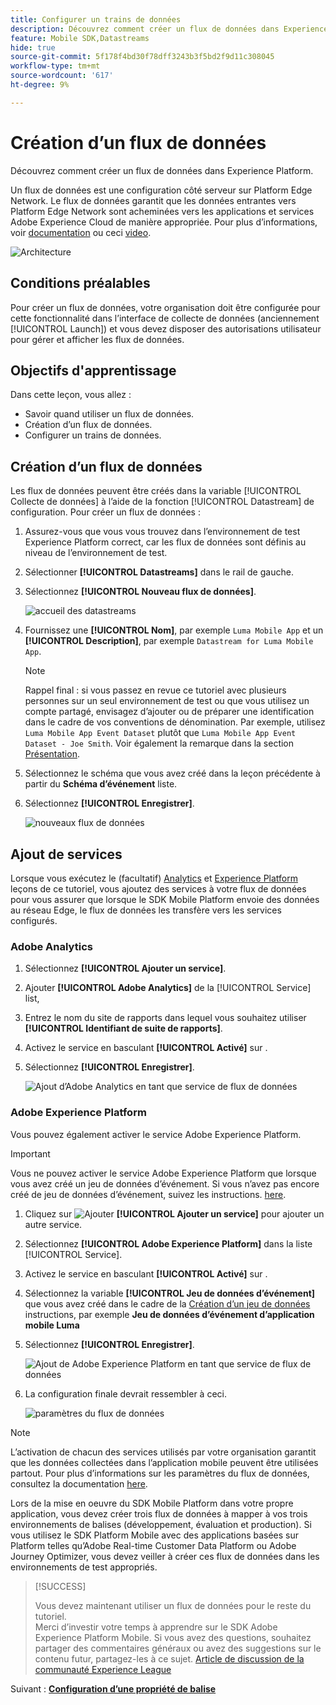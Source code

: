 ```yaml
---
title: Configurer un trains de données
description: Découvrez comment créer un flux de données dans Experience Platform.
feature: Mobile SDK,Datastreams
hide: true
source-git-commit: 5f178f4bd30f78dff3243b3f5bd2f9d11c308045
workflow-type: tm+mt
source-wordcount: '617'
ht-degree: 9%

---
```



# Création dʼun flux de données

Découvrez comment créer un flux de données dans Experience Platform.

Un flux de données est une configuration côté serveur sur Platform Edge Network. Le flux de données garantit que les données entrantes vers Platform Edge Network sont acheminées vers les applications et services Adobe Experience Cloud de manière appropriée. Pour plus d’informations, voir [documentation](https://experienceleague.adobe.com/docs/experience-platform/edge/fundamentals/datastreams.html?lang=fr) ou ceci [video](https://experienceleague.adobe.com/docs/platform-learn/data-collection/edge-network/configure-datastreams.html?lang=fr).

![Architecture](assets/architecture.png)

## Conditions préalables

Pour créer un flux de données, votre organisation doit être configurée pour cette fonctionnalité dans l’interface de collecte de données (anciennement [!UICONTROL Launch]) et vous devez disposer des autorisations utilisateur pour gérer et afficher les flux de données.

## Objectifs d&#39;apprentissage

Dans cette leçon, vous allez :

* Savoir quand utiliser un flux de données.
* Création dʼun flux de données.
* Configurer un trains de données.

## Création dʼun flux de données

Les flux de données peuvent être créés dans la variable [!UICONTROL Collecte de données] à l’aide de la fonction [!UICONTROL Datastream] de configuration. Pour créer un flux de données :

1. Assurez-vous que vous vous trouvez dans l’environnement de test Experience Platform correct, car les flux de données sont définis au niveau de l’environnement de test.
1. Sélectionner **[!UICONTROL Datastreams]** dans le rail de gauche.
1. Sélectionnez **[!UICONTROL Nouveau flux de données]**.

   ![accueil des datastreams](assets/datastream-new.png)

1. Fournissez une **[!UICONTROL Nom]**, par exemple `Luma Mobile App` et un **[!UICONTROL Description]**, par exemple `Datastream for Luma Mobile App`.

   >[!NOTE]
   >
   >Rappel final : si vous passez en revue ce tutoriel avec plusieurs personnes sur un seul environnement de test ou que vous utilisez un compte partagé, envisagez d’ajouter ou de préparer une identification dans le cadre de vos conventions de dénomination. Par exemple, utilisez `Luma Mobile App Event Dataset` plutôt que `Luma Mobile App Event Dataset - Joe Smith`. Voir également la remarque dans la section [Présentation](overview.md).

1. Sélectionnez le schéma que vous avez créé dans la leçon précédente à partir du **Schéma d’événement** liste.
1. Sélectionnez **[!UICONTROL Enregistrer]**.

   ![nouveaux flux de données](assets/datastream-name.png)


## Ajout de services

Lorsque vous exécutez le (facultatif) [Analytics](analytics.md) et [Experience Platform](platform.md) leçons de ce tutoriel, vous ajoutez des services à votre flux de données pour vous assurer que lorsque le SDK Mobile Platform envoie des données au réseau Edge, le flux de données les transfère vers les services configurés.

### Adobe Analytics

1. Sélectionnez **[!UICONTROL Ajouter un service]**.

1. Ajouter **[!UICONTROL Adobe Analytics]** de la [!UICONTROL Service] list,

1. Entrez le nom du site de rapports dans lequel vous souhaitez utiliser **[!UICONTROL Identifiant de suite de rapports]**.

1. Activez le service en basculant **[!UICONTROL Activé]** sur .

1. Sélectionnez **[!UICONTROL Enregistrer]**.

   ![Ajout d’Adobe Analytics en tant que service de flux de données](assets/datastream-service-aa.png)


### Adobe Experience Platform

Vous pouvez également activer le service Adobe Experience Platform.

>[!IMPORTANT]
>
>Vous ne pouvez activer le service Adobe Experience Platform que lorsque vous avez créé un jeu de données d’événement. Si vous n’avez pas encore créé de jeu de données d’événement, suivez les instructions. [here](platform.md).

1. Cliquez sur ![Ajouter](https://spectrum.adobe.com/static/icons/workflow_18/Smock_AddCircle_18_N.svg) **[!UICONTROL Ajouter un service]** pour ajouter un autre service.

1. Sélectionnez **[!UICONTROL Adobe Experience Platform]** dans la liste [!UICONTROL Service].

1. Activez le service en basculant **[!UICONTROL Activé]** sur .

1. Sélectionnez la variable **[!UICONTROL Jeu de données d’événement]** que vous avez créé dans le cadre de la [Création d’un jeu de données](platform.md#create-a-dataset) instructions, par exemple **Jeu de données d’événement d’application mobile Luma**

1. Sélectionnez **[!UICONTROL Enregistrer]**.

   ![Ajout de Adobe Experience Platform en tant que service de flux de données](assets/datastream-service-aep.png)
1. La configuration finale devrait ressembler à ceci.

   ![paramètres du flux de données](assets/datastream-settings.png)


>[!NOTE]
>
>L’activation de chacun des services utilisés par votre organisation garantit que les données collectées dans l’application mobile peuvent être utilisées partout. Pour plus d’informations sur les paramètres du flux de données, consultez la documentation [here](https://experienceleague.adobe.com/docs/experience-platform/edge/fundamentals/datastreams.html#adobe-experience-platform-settings).

Lors de la mise en oeuvre du SDK Mobile Platform dans votre propre application, vous devez créer trois flux de données à mapper à vos trois environnements de balises (développement, évaluation et production). Si vous utilisez le SDK Platform Mobile avec des applications basées sur Platform telles qu’Adobe Real-time Customer Data Platform ou Adobe Journey Optimizer, vous devez veiller à créer ces flux de données dans les environnements de test appropriés.

>[!SUCCESS]
>
>Vous devez maintenant utiliser un flux de données pour le reste du tutoriel.<br/>Merci d’investir votre temps à apprendre sur le SDK Adobe Experience Platform Mobile. Si vous avez des questions, souhaitez partager des commentaires généraux ou avez des suggestions sur le contenu futur, partagez-les à ce sujet. [Article de discussion de la communauté Experience League](https://experienceleaguecommunities.adobe.com/t5/adobe-experience-platform-launch/tutorial-discussion-implement-adobe-experience-cloud-in-mobile/td-p/443796)

Suivant : **[Configuration d’une propriété de balise](configure-tags.md)**
